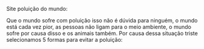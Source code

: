 <p>Site poluição do mundo:</p>
<p>Que o  mundo sofre com poluição isso não é dúvida para ninguém, o mundo está cada vez pior, as pessoas não ligam para o meio ambiente, o mundo sofre por causa disso e os animais também. Por causa dessa situação triste selecionamos 5 formas para evitar a poluição: </p>
